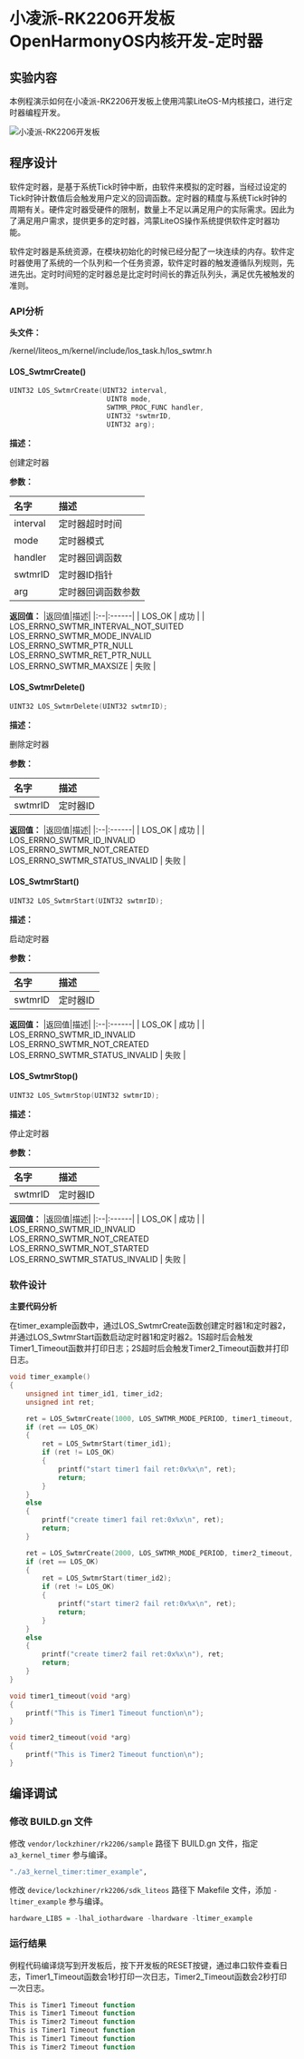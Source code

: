 # 小凌派-RK2206开发板OpenHarmonyOS内核开发-定时器

## 实验内容

本例程演示如何在小凌派-RK2206开发板上使用鸿蒙LiteOS-M内核接口，进行定时器编程开发。

![小凌派-RK2206开发板](/vendor/lockzhiner/rk2206/docs/figures/lockzhiner-rk2206.jpg)

## 程序设计

软件定时器，是基于系统Tick时钟中断，由软件来模拟的定时器，当经过设定的Tick时钟计数值后会触发用户定义的回调函数。定时器的精度与系统Tick时钟的周期有关。硬件定时器受硬件的限制，数量上不足以满足用户的实际需求。因此为了满足用户需求，提供更多的定时器，鸿蒙LiteOS操作系统提供软件定时器功能。

软件定时器是系统资源，在模块初始化的时候已经分配了一块连续的内存。软件定时器使用了系统的一个队列和一个任务资源，软件定时器的触发遵循队列规则，先进先出。定时时间短的定时器总是比定时时间长的靠近队列头，满足优先被触发的准则。

### API分析

**头文件：**

/kernel/liteos_m/kernel/include/los_task.h/los_swtmr.h

#### LOS_SwtmrCreate()

```c
UINT32 LOS_SwtmrCreate(UINT32 interval,
                        UINT8 mode,
                        SWTMR_PROC_FUNC handler,
                        UINT32 *swtmrID,
                        UINT32 arg);
```

**描述：**

创建定时器

**参数：**

| 名字     | 描述               |
| :------- | :----------------- |
| interval | 定时器超时时间     |
| mode     | 定时器模式         |
| handler  | 定时器回调函数     |
| swtmrID  | 定时器ID指针       |
| arg      | 定时器回调函数参数 |

**返回值：**
|返回值|描述|
|:--|:------| 
| LOS_OK | 成功 |
| LOS_ERRNO_SWTMR_INTERVAL_NOT_SUITED <br> LOS_ERRNO_SWTMR_MODE_INVALID <br> LOS_ERRNO_SWTMR_PTR_NULL <br> LOS_ERRNO_SWTMR_RET_PTR_NULL <br> LOS_ERRNO_SWTMR_MAXSIZE | 失败 |

#### LOS_SwtmrDelete()

```c
UINT32 LOS_SwtmrDelete(UINT32 swtmrID);
```

**描述：**

删除定时器

**参数：**

| 名字    | 描述     |
| :------ | :------- |
| swtmrID | 定时器ID |

**返回值：**
|返回值|描述|
|:--|:------| 
| LOS_OK | 成功 |
| LOS_ERRNO_SWTMR_ID_INVALID <br> LOS_ERRNO_SWTMR_NOT_CREATED <br> LOS_ERRNO_SWTMR_STATUS_INVALID | 失败 |

#### LOS_SwtmrStart()

```c
UINT32 LOS_SwtmrStart(UINT32 swtmrID);
```

**描述：**

启动定时器

**参数：**

| 名字    | 描述     |
| :------ | :------- |
| swtmrID | 定时器ID |

**返回值：**
|返回值|描述|
|:--|:------| 
| LOS_OK | 成功 |
| LOS_ERRNO_SWTMR_ID_INVALID <br> LOS_ERRNO_SWTMR_NOT_CREATED <br> LOS_ERRNO_SWTMR_STATUS_INVALID | 失败 |

#### LOS_SwtmrStop()

```c
UINT32 LOS_SwtmrStop(UINT32 swtmrID);
```

**描述：**

停止定时器

**参数：**

| 名字    | 描述     |
| :------ | :------- |
| swtmrID | 定时器ID |

**返回值：**
|返回值|描述|
|:--|:------| 
| LOS_OK | 成功 |
| LOS_ERRNO_SWTMR_ID_INVALID <br> LOS_ERRNO_SWTMR_NOT_CREATED <br> LOS_ERRNO_SWTMR_NOT_STARTED <br> LOS_ERRNO_SWTMR_STATUS_INVALID | 失败 |

### 软件设计

**主要代码分析**

在timer_example函数中，通过LOS_SwtmrCreate函数创建定时器1和定时器2，并通过LOS_SwtmrStart函数启动定时器1和定时器2。1S超时后会触发Timer1_Timeout函数并打印日志；2S超时后会触发Timer2_Timeout函数并打印日志。

```c
void timer_example()
{
    unsigned int timer_id1, timer_id2;
    unsigned int ret;

    ret = LOS_SwtmrCreate(1000, LOS_SWTMR_MODE_PERIOD, timer1_timeout, &timer_id1, NULL);
    if (ret == LOS_OK)
    {
        ret = LOS_SwtmrStart(timer_id1);
        if (ret != LOS_OK)
        {
            printf("start timer1 fail ret:0x%x\n", ret);
            return;
        }
    }
    else
    {
        printf("create timer1 fail ret:0x%x\n", ret);
        return;
    }

    ret = LOS_SwtmrCreate(2000, LOS_SWTMR_MODE_PERIOD, timer2_timeout, &timer_id2, NULL);
    if (ret == LOS_OK)
    {
        ret = LOS_SwtmrStart(timer_id2);
        if (ret != LOS_OK)
        {
            printf("start timer2 fail ret:0x%x\n", ret);
            return;
        }
    }
    else
    {
        printf("create timer2 fail ret:0x%x\n"), ret;
        return;
    }
}

void timer1_timeout(void *arg)
{
    printf("This is Timer1 Timeout function\n");
}

void timer2_timeout(void *arg)
{
    printf("This is Timer2 Timeout function\n");
}
```

## 编译调试

### 修改 BUILD.gn 文件

修改 `vendor/lockzhiner/rk2206/sample` 路径下 BUILD.gn 文件，指定 `a3_kernel_timer` 参与编译。

```r
"./a3_kernel_timer:timer_example",
```

修改 `device/lockzhiner/rk2206/sdk_liteos` 路径下 Makefile 文件，添加 `-ltimer_example` 参与编译。

```r
hardware_LIBS = -lhal_iothardware -lhardware -ltimer_example
```

### 运行结果

例程代码编译烧写到开发板后，按下开发板的RESET按键，通过串口软件查看日志，Timer1_Timeout函数会1秒打印一次日志，Timer2_Timeout函数会2秒打印一次日志。

```r
This is Timer1 Timeout function
This is Timer1 Timeout function
This is Timer2 Timeout function
This is Timer1 Timeout function
This is Timer1 Timeout function
This is Timer2 Timeout function
```


